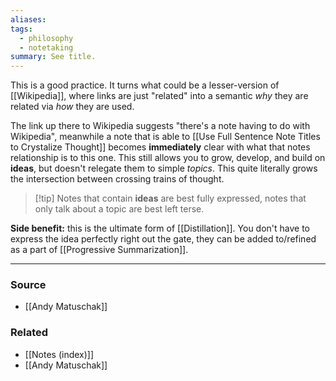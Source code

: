 ```yaml
---
aliases: 
tags:
  - philosophy
  - notetaking
summary: See title.
---
```

This is a good practice. It turns what could be a lesser-version of [[Wikipedia]], where links are just "related" into a semantic *why* they are related via *how* they are used. 

The link up there to Wikipedia suggests "there's a note having to do with Wikipedia", meanwhile a note that is able to [[Use Full Sentence Note Titles to Crystalize Thought]] becomes **immediately** clear with what that notes relationship is to this one. This still allows you to grow, develop, and build on **ideas**, but doesn't relegate them to simple *topics*. This quite literally grows the intersection between crossing trains of thought. 

> [!tip] Notes that contain **ideas** are best fully expressed, notes that only talk about a topic are best left terse.

**Side benefit:** this is the ultimate form of [[Distillation]]. You don't have to express the idea perfectly right out the gate, they can be added to/refined as a part of [[Progressive Summarization]]. 

---
### Source
- [[Andy Matuschak]]

### Related
- [[Notes (index)]]
- [[Andy Matuschak]]